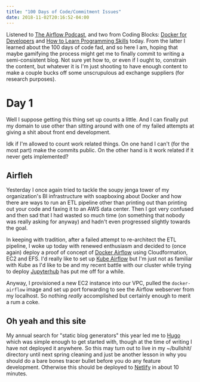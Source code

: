 ```yaml
---
title: "100 Days of Code/Commitment Issues"
date: 2018-11-02T20:16:52-04:00
---
```

Listened to [The Airflow Podcast](https://soundcloud.com/the-airflow-podcast), and two from Coding Blocks: [Docker for Developers](https://www.codingblocks.net/podcast/docker-for-developers/) and [How to Learn Programming Skills](https://www.codingblocks.net/podcast/how-to-learn-programming-skills/) today. From the latter I learned about the 100 days of code fad, and so here I am, hoping that maybe gamifying the process might get me to finally commit to writing a semi-consistent blog. Not sure yet how to, or even if I ought to, constrain the content, but whatever it is I'm just shooting to have enough content to make a couple bucks off some unscrupulous ad exchange suppliers (for research purposes).

# Day 1
Well I suppose getting this thing set up counts a little. And I can finally put my domain to use other than sitting around with one of my failed attempts at giving a shit about front end development.

Idk if I'm allowed to count work related things. On one hand I can't (for the most part) make the commits public. On the other hand is it work related if it never gets implemented?

## Airfleh
Yesterday I once again tried to tackle the soupy jenga tower of my organization's BI infrastructure with soapboxing about Docker and how there are ways to run an ETL pipeline other than printing out than printing out your code and faxing it to an AWS data center. Then I got very confused and then sad that I had wasted so much time (on something that nobody was really asking for anyway) and hadn't even progressed slightly towards the goal.

In keeping with tradition, after a failed attempt to re-architect the ETL pipeline, I woke up today with renewed enthusiasm and decided to (once again) deploy a proof of concept of [Docker Airflow](https://github.com/puckel/docker-airflow) using Cloudformation, EC2 and EFS. I'd really like to set up [Kube Airflow](https://github.com/mumoshu/kube-airflow) but I'm just not as familiar with Kube as I'd like to be and my recent battle with our cluster while trying to deploy [Jupyterhub](https://github.com/jupyterhub/zero-to-jupyterhub-k8s) has put me off for a while.

Anyway, I provisioned a new EC2 instance into our VPC, pulled the `docker-airflow` image and set up port forwarding to see the Airflow webserver from my localhost. So nothing *really* accomplished but certainly enough to merit a rum a coke.

## Oh yeah and this site
My annual search for "static blog generators" this year led me to [Hugo](https://gohugo.io/) which was simple enough to get started with, though at the time of writing I have not deployed it anywhere. So this may turn out to live in my ~/bullshit/ directory until next spring cleaning and just be another lesson in why you should do a bare bones tracer bullet before you do any feature development. Otherwise this should be deployed to [Netlify](https://www.netlify.com/) in about 10 minutes.
